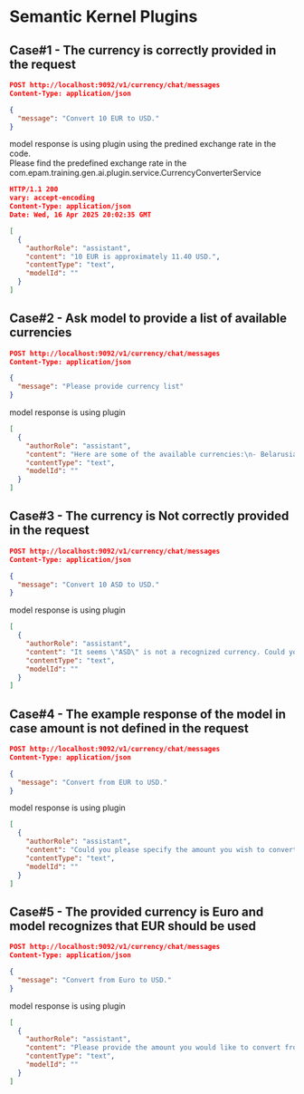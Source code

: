 # Semantic Kernel Plugins

## Case#1 - The currency is correctly provided in the request
```json
POST http://localhost:9092/v1/currency/chat/messages
Content-Type: application/json

{
  "message": "Convert 10 EUR to USD."
}
```
model response is using plugin using the predined exchange rate in the code. <br/>
Please find the predefined exchange rate in the com.epam.training.gen.ai.plugin.service.CurrencyConverterService
```json
HTTP/1.1 200
vary: accept-encoding
Content-Type: application/json
Date: Wed, 16 Apr 2025 20:02:35 GMT

[
  {
    "authorRole": "assistant",
    "content": "10 EUR is approximately 11.40 USD.",
    "contentType": "text",
    "modelId": ""
  }
]
```

## Case#2 - Ask model to provide a list of available currencies
```json
POST http://localhost:9092/v1/currency/chat/messages
Content-Type: application/json

{
  "message": "Please provide currency list"
}
```
model response is using plugin
```json
[
  {
    "authorRole": "assistant",
    "content": "Here are some of the available currencies:\n- Belarusian Ruble\n- Euro\n- USD (United States Dollar)\n- Japanese Yen\n- Swiss Franc\n- Swedish Krona\n\nLet me know if you need information about more currencies or any other assistance!",
    "contentType": "text",
    "modelId": ""
  }
]
```
## Case#3 - The currency is Not correctly provided in the request
```json
POST http://localhost:9092/v1/currency/chat/messages
Content-Type: application/json

{
  "message": "Convert 10 ASD to USD."
}
```
model response is using plugin
```json
[
  {
    "authorRole": "assistant",
    "content": "It seems \"ASD\" is not a recognized currency. Could you please confirm the correct currency code? If you need help, I can provide a list of valid currencies.",
    "contentType": "text",
    "modelId": ""
  }
]
```
## Case#4 - The example response of the model in case amount is not defined in the request
```json
POST http://localhost:9092/v1/currency/chat/messages
Content-Type: application/json

{
  "message": "Convert from EUR to USD."
}
```
model response is using plugin
```json
[
  {
    "authorRole": "assistant",
    "content": "Could you please specify the amount you wish to convert from EUR to USD?",
    "contentType": "text",
    "modelId": ""
  }
]
```
## Case#5 - The provided currency is Euro and model recognizes that EUR should be used
```json
POST http://localhost:9092/v1/currency/chat/messages
Content-Type: application/json

{
  "message": "Convert from Euro to USD."
}
```
model response is using plugin
```json
[
  {
    "authorRole": "assistant",
    "content": "Please provide the amount you would like to convert from Euro to USD.",
    "contentType": "text",
    "modelId": ""
  }
]
```
